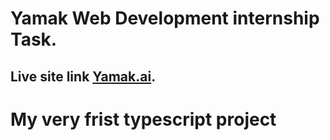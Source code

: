 # Yamak Web Development internship Task.

## Live site link [Yamak.ai](https://tiny-belekoy-69bb03.netlify.app/).

# My very frist typescript project